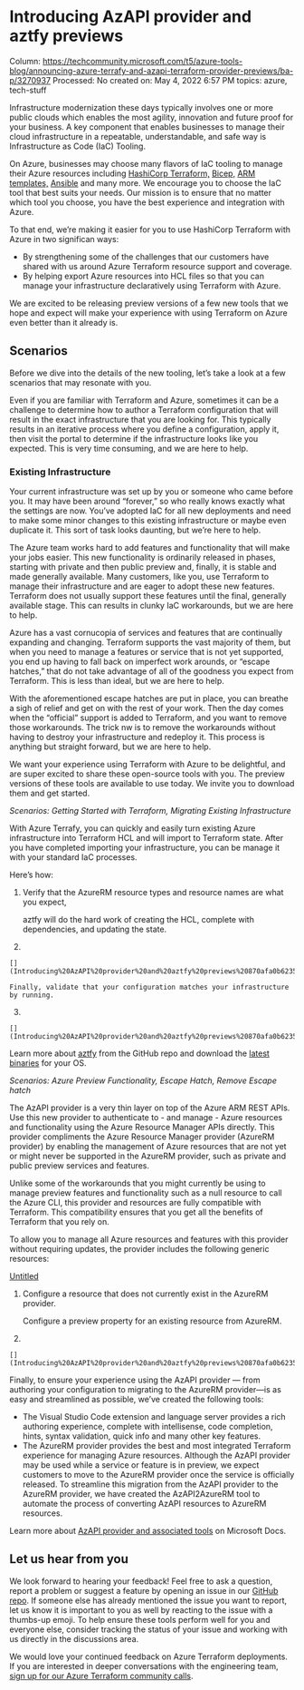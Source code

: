 # Introducing AzAPI provider and aztfy previews

Column: https://techcommunity.microsoft.com/t5/azure-tools-blog/announcing-azure-terrafy-and-azapi-terraform-provider-previews/ba-p/3270937
Processed: No
created on: May 4, 2022 6:57 PM
topics: azure, tech-stuff

Infrastructure modernization these days typically involves one or more public clouds which enables the most agility, innovation and future proof for your business. A key component that enables businesses to manage their cloud infrastructure in a repeatable, understandable, and safe way is Infrastructure as Code (IaC) Tooling.

On Azure, businesses may choose many flavors of IaC tooling to manage their Azure resources including [HashiCorp Terraform,](https://docs.microsoft.com/en-us/azure/developer/terraform/) [Bicep,](https://docs.microsoft.com/en-us/azure/azure-resource-manager/bicep/overview?tabs=bicep) [ARM templates,](https://docs.microsoft.com/en-us/azure/azure-resource-manager/templates/overview) [Ansible](https://docs.microsoft.com/en-us/azure/developer/ansible/overview) and many more. We encourage you to choose the IaC tool that best suits your needs. Our mission is to ensure that no matter which tool you choose, you have the best experience and integration with Azure.

To that end, we’re making it easier for you to use HashiCorp Terraform with Azure in two significan ways:

- By strengthening some of the challenges that our customers have shared with us around Azure Terraform resource support and coverage.
- By helping export Azure resources into HCL files so that you can manage your infrastructure declaratively using Terraform with Azure.

We are excited to be releasing preview versions of a few new tools that we hope and expect will make your experience with using Terraform on Azure even better than it already is.

## Scenarios

Before we dive into the details of the new tooling, let’s take a look at a few scenarios that may resonate with you.

Even if you are familiar with Terraform and Azure, sometimes it can be a challenge to determine how to author a Terraform configuration that will result in the exact infrastructure that you are looking for. This typically results in an iterative process where you define a configuration, apply it, then visit the portal to determine if the infrastructure looks like you expected. This is very time consuming, and we are here to help.

### Existing Infrastructure

Your current infrastructure was set up by you or someone who came before you. It may have been around “forever,” so who really knows exactly what the settings are now. You’ve adopted IaC for all new deployments and need to make some minor changes to this existing infrastructure or maybe even duplicate it. This sort of task looks daunting, but we’re here to help.

The Azure team works hard to add features and functionality that will make your jobs easier. This new functionality is ordinarily released in phases, starting with private and then public preview and, finally, it is stable and made generally available. Many customers, like you, use Terraform to manage their infrastructure and are eager to adopt these new features. Terraform does not usually support these features until the final, generally available stage. This can results in clunky IaC workarounds, but we are here to help.

Azure has a vast cornucopia of services and features that are continually expanding and changing. Terraform supports the vast majority of them, but when you need to manage a features or service that is not yet supported, you end up having to fall back on imperfect work arounds, or “escape hatches,” that do not take advantage of all of the goodness you expect from Terraform. This is less than ideal, but we are here to help.

With the aforementioned escape hatches are put in place, you can breathe a sigh of relief and get on with the rest of your work. Then the day comes when the “official” support is added to Terraform, and you want to remove those workarounds. The trick nw is to remove the workarounds without having to destroy your infrastructure and redeploy it. This process is anything but straight forward, but we are here to help.

We want your experience using Terraform with Azure to be delightful, and are super excited to share these open-source tools with you. The preview versions of these tools are available to use today. We invite you to download them and get started.

*Scenarios: Getting Started with Terraform, Migrating Existing Infrastructure*

With Azure Terrafy, you can quickly and easily turn existing Azure infrastructure into Terraform HCL and will import to Terraform state. After you have completed importing your infrastructure, you can be manage it with your standard IaC processes.

Here’s how:

1. Verify that the AzureRM resource types and resource names are what you expect,
    
    [](Introducing%20AzAPI%20provider%20and%20aztfy%20previews%20870afa0b62354bda8c7affd61abf7999/large)
    
    aztfy will do the hard work of creating the HCL, complete with dependencies, and updating the state.
    
2. 
    
    [](Introducing%20AzAPI%20provider%20and%20aztfy%20previews%20870afa0b62354bda8c7affd61abf7999/medium)
    
    Finally, validate that your configuration matches your infrastructure by running.
    
3. 
    
    [](Introducing%20AzAPI%20provider%20and%20aztfy%20previews%20870afa0b62354bda8c7affd61abf7999/large%201)
    

Learn more about [aztfy](https://github.com/azure/aztfy) from the GitHub repo and download the [latest binaries](https://github.com/Azure/aztfy/releases) for your OS.

*Scenarios: Azure Preview Functionality, Escape Hatch, Remove Escape hatch*

The AzAPI provider is a very thin layer on top of the Azure ARM REST APIs. Use this new provider to authenticate to - and manage - Azure resources and functionality using the Azure Resource Manager APIs directly. This provider compliments the Azure Resource Manager provider (AzureRM provider) by enabling the management of Azure resources that are not yet or might never be supported in the AzureRM provider, such as private and public preview services and features.

Unlike some of the workarounds that you might currently be using to manage preview features and functionality such as a null resource to call the Azure CLI, this provider and resources are fully compatible with Terraform. This compatibility ensures that you get all the benefits of Terraform that you rely on.

To allow you to manage all Azure resources and features with this provider without requiring updates, the provider includes the following generic resources:

[Untitled](Introducing%20AzAPI%20provider%20and%20aztfy%20previews%20870afa0b62354bda8c7affd61abf7999/Untitled%20c78aa993be1048bb88ddda548c5da6dd.csv)

1. Configure a resource that does not currently exist in the AzureRM provider.
    
    [](Introducing%20AzAPI%20provider%20and%20aztfy%20previews%20870afa0b62354bda8c7affd61abf7999/large%202)
    
    Configure a preview property for an existing resource from AzureRM.
    
2. 
    
    [](Introducing%20AzAPI%20provider%20and%20aztfy%20previews%20870afa0b62354bda8c7affd61abf7999/large%203)
    

Finally, to ensure your experience using the AzAPI provider — from authoring your configuration to migrating to the AzureRM provider—is as easy and streamlined as possible, we’ve created the following tools:

- The Visual Studio Code extension and language server provides a rich authoring experience, complete with intellisense, code completion, hints, syntax validation, quick info and many other key features.
- The AzureRM provider provides the best and most integrated Terraform experience for managing Azure resources. Although the AzAPI provider may be used while a service or feature is in preview, we expect customers to move to the AzureRM provider once the service is officially released. To streamline this migration from the AzAPI provider to the AzureRM provider, we have created the AzAPI2AzureRM tool to automate the process of converting AzAPI resources to AzureRM resources.

Learn more about [AzAPI provider and associated tools](https://docs.microsoft.com/en-us/azure/developer/terraform/overview-azapi-provider) on Microsoft Docs.

## Let us hear from you

We look forward to hearing your feedback! Feel free to ask a question, report a problem or suggest a feature by opening an issue in our [GitHub repo](https://github.com/Azure/terraform/issues). If someone else has already mentioned the issue you want to report, let us know it is important to you as well by reacting to the issue with a thumbs-up emoji. To help ensure these tools perform well for you and everyone else, consider tracking the status of your issue and working with us directly in the discussions area.

We would love your continued feedback on Azure Terraform deployments. If you are interested in deeper conversations with the engineering team, [sign up for our Azure Terraform community calls](https://aka.ms/aztfcommunity).